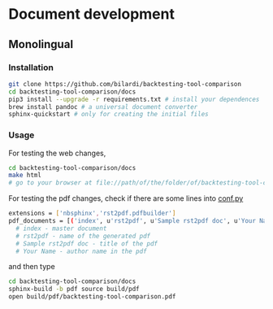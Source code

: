 # Document development

## Monolingual

### Installation

```sh
git clone https://github.com/bilardi/backtesting-tool-comparison
cd backtesting-tool-comparison/docs
pip3 install --upgrade -r requirements.txt # install your dependences
brew install pandoc # a universal document converter
sphinx-quickstart # only for creating the initial files
```

### Usage

For testing the web changes,

```sh
cd backtesting-tool-comparison/docs
make html
# go to your browser at file://path/of/the/folder/of/backtesting-tool-comparison/docs/build/html/index.html
```

For testing the pdf changes, check if there are some lines into [conf.py](https://github.com/bilardi/backtesting-tool-comparison/blob/master/docs/source/conf.py)

```sh
extensions = ['nbsphinx','rst2pdf.pdfbuilder']
pdf_documents = [('index', u'rst2pdf', u'Sample rst2pdf doc', u'Your Name'),]
  # index - master document
  # rst2pdf - name of the generated pdf
  # Sample rst2pdf doc - title of the pdf
  # Your Name - author name in the pdf
```

and then type

```sh
cd backtesting-tool-comparison/docs
sphinx-build -b pdf source build/pdf
open build/pdf/backtesting-tool-comparison.pdf
```
